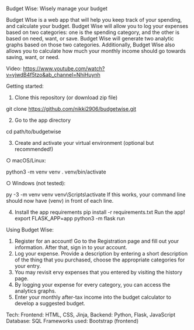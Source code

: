 Budget Wise: Wisely manage your budget

Budget WIse is a web app that will help you keep track of your spending, and calculate your budget. Budget Wise will allow you to log your expenses based on two categories: one is the spending category, and the other is based on need, want, or save. Budget Wise will generate two analytic graphs based on those two categories. Additionally, Budget Wise also allows you to calculate how much your monthly income should go towards saving, want, or need.

Video:
https://www.youtube.com/watch?v=yjwdB4f5tzo&ab_channel=NhiHuynh

Getting started:

1. Clone this repository (or download zip file)

git clone https://github.com/nikki2906/budgetwise.git

2. Go to the app directory

cd path/to/budgetwise

3. Create and activate your virtual environment (optional but recommended!)

○ macOS/Linux:

python3 -m venv venv
. venv/bin/activate

○ Windows (not tested):

py -3 -m venv venv
venv\Scripts\activate
If this works, your command line should now have (venv) in front of each line.

4. Install the app requirements
pip install -r requirements.txt
Run the app!
export FLASK_APP=app
python3 -m flask run

Using Budget Wise:

1. Register for an account! Go to the Registration page and fill out your information. After that, sign in to your account.
2. Log your expense. Provide a description by entering a short description of the thing that you purchased, choose the appropriate categories for your entry.
3. You may revisit ervy expenses that you entered by visiting the history page.
4. By logging your expense for every category, you can access the analytics graphs.
5. Enter your monthly after-tax income into the budget calculator to develop a suggested budget.

Tech:
Frontend: HTML, CSS, Jinja,
Backend: Python, Flask, JavaScript
Database: SQL
Frameworks used: Bootstrap (frontend)


